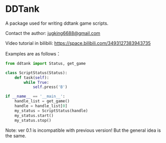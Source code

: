 # DDTank

A package used for writing ddtank game scripts.

Contact the author: jugking6688@gmail.com 

Video tutorial in bilibili: https://space.bilibili.com/3493127383943735

Examples are as follows：
```python
from ddtank import Status, get_game

class ScriptStatus(Status):
    def task(self):
        while True:
            self.press('B')

if __name__ == '__main__':
    handle_list = get_game()
    handle = handle_list[0]
    my_status = ScriptStatus(handle)
    my_status.start()
    my_status.stop()
```

Note: ver 0.1 is incompatible with previous version! But the general idea is the same.